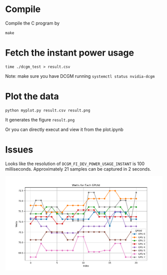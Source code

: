 # Compile

Compile the C program by

```
make
```

# Fetch the instant power usage

```
time ./dcgm_test > result.csv
```

Note: make sure you have DCGM running `systemctl status nvidia-dcgm`

# Plot the data

```
python myplot.py result.csv result.png
```

It generates the figure `result.png`

Or you can directly execut and view it from the plot.ipynb


# Issues

Looks like the resolution of `DCGM_FI_DEV_POWER_USAGE_INSTANT` is 100 milliseconds.
Approximately 21 samples can be captured in 2 seconds.

![](./result.png)
